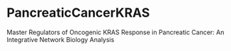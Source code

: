 # PancreaticCancerKRAS
 Master Regulators of Oncogenic KRAS Response in Pancreatic Cancer: An Integrative Network Biology Analysis
